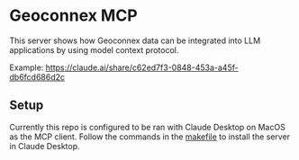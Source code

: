 # Geoconnex MCP

This server shows how Geoconnex data can be integrated into LLM applications by using model context protocol. 

Example: https://claude.ai/share/c62ed7f3-0848-453a-a45f-db6fcd686d2c

## Setup

Currently this repo is configured to be ran with Claude Desktop on MacOS as the MCP client. Follow the commands in the [makefile](./makefile) to install the server in Claude Desktop.